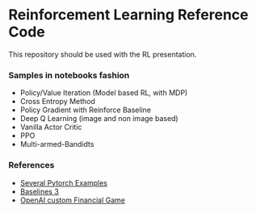 # Reinforcement Learning Reference Code
This repository should be used with the RL presentation.

### Samples in notebooks fashion
* Policy/Value Iteration (Model based RL, with MDP)
* Cross Entropy Method
* Policy Gradient with Reinforce Baseline
* Deep Q Learning (image and non image based)
* Vanilla Actor Critic
* PPO
* Multi-armed-Bandidts

### References
* [Several Pytorch Examples](https://github.com/bentrevett/pytorch-rl)
* [Baselines 3](https://github.com/DLR-RM/stable-baselines3)
* [OpenAI custom Financial Game](https://github.com/leonardoaraujosantos/financial-independent-game)